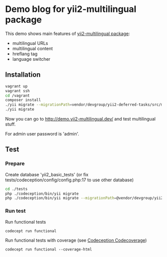 # Demo blog for yii2-multilingual package

This demo shows main features of [yii2-multilingual package](https://github.com/devgroup-ru/yii2-multilingual):

- multilingual URLs
- multilingual content
- hreflang tag
- language switcher

## Installation

```bash
vagrant up
vagrant ssh
cd /vagrant
composer install
./yii migrate --migrationPath=vendor/devgroup/yii2-deferred-tasks/src/migrations
./yii migrate
```

Now you can go to http://demo.yii2-multilingual.dev/ and test multilingual stuff.

For admin user password is 'admin'.


## Test

### Prepare

Create database 'yii2_basic_tests' (or fix tests/codeception/config/config.php:17 to use other database)

```bash
cd ./tests
php ./codeception/bin/yii migrate
php ./codeception/bin/yii migrate --migrationPath=@vendor/devgroup/yii2-deferred-tasks/src/migrations
```

### Run test

Run functional tests
```
codecept run functional
```
   
Run functional tests with coverage (see [Codeception Codecoverage](http://codeception.com/docs/11-Codecoverage#.VrMMsEIvBhE))

```
codecept run functional --coverage-html
```